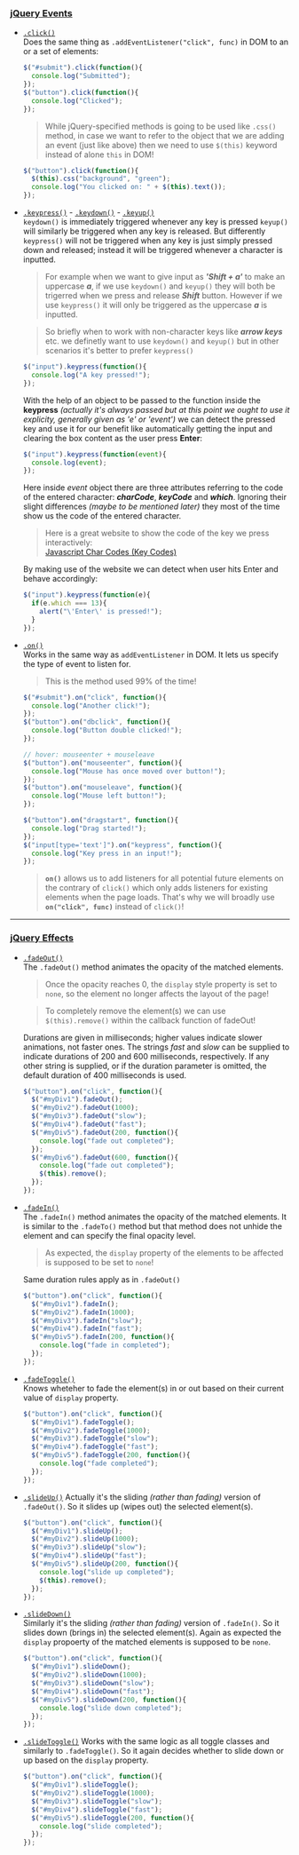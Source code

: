 ### [jQuery Events](https://api.jquery.com/category/events/)
- [`.click()`](https://api.jquery.com/click/)  
  Does the same thing as `.addEventListener("click", func)` in DOM to an or a set of elements:
  ```javascript
  $("#submit").click(function(){
    console.log("Submitted");
  });
  $("button").click(function(){
    console.log("Clicked");
  });
  ```
  > While jQuery-specified methods is going to be used like `.css()` method, in case we want to refer to the object that we are adding an event (just like above) then we need to use `$(this)` keyword instead of alone `this` in DOM!
  ```javascript
  $("button").click(function(){
    $(this).css("background", "green");
    console.log("You clicked on: " + $(this).text());
  });
  ```
- [`.keypress()`](https://api.jquery.com/keypress/) - [`.keydown()`](https://api.jquery.com/keydown/) - [`.keyup()`](https://api.jquery.com/keyup/)  
  `keydown()` is immediately triggered whenever any key is pressed `keyup()` will similarly be triggered when any key is released. But differently `keypress()` will not be triggered when any key is just simply pressed down and released; instead it will be triggered whenever a character is inputted.
  > For example when we want to give input as ***'Shift + a'*** to make an uppercase ***a***, if we use `keydown()` and `keyup()` they will both be trigerred when we press and release ***Shift*** button. However if we use `keypress()` it will only be triggered as the uppercase ***a*** is inputted.  
  
  > So briefly when to work with non-character keys like ***arrow keys*** etc. we definetly want to use `keydown()` and `keyup()` but in other scenarios it's better to prefer `keypress()`
  ```javascript
  $("input").keypress(function(){
    console.log("A key pressed!");
  });
  ```
  With the help of an object to be passed to the function inside the **keypress** *(actually it's always passed but at this point we ought to use it explicity, generally given as 'e' or 'event')* we can detect the pressed key and use it for our benefit like automatically getting the input and clearing the box content as the user press **Enter**:
  ```javascript
  $("input").keypress(function(event){
    console.log(event);
  });
  ```
  Here inside *event* object there are three attributes referring to the code of the entered character: ***charCode***, ***keyCode*** and ***which***. Ignoring their slight differences *(maybe to be mentioned later)* they most of the time show us the code of the entered character.
  > Here is a great website to show the code of the key we press interactively:  
  [Javascript Char Codes (Key Codes)](https://www.cambiaresearch.com/articles/15/javascript-char-codes-key-codes)  
  
  By making use of the website we can detect when user hits Enter and behave accordingly:
  ```javascript
  $("input").keypress(function(e){
    if(e.which === 13){
      alert("\'Enter\' is pressed!");
    }
  });
  ```
- [`.on()`](https://api.jquery.com/on/)  
  Works in the same way as `addEventListener` in DOM. It lets us specify the type of event to listen for. 
  > This is the method used 99% of the time!
  ```javascript
  $("#submit").on("click", function(){
    console.log("Another click!");
  });
  $("button").on("dbclick", function(){
    console.log("Button double clicked!");
  });

  // hover: mouseenter + mouseleave
  $("button").on("mouseenter", function(){
    console.log("Mouse has once moved over button!");
  });
  $("button").on("mouseleave", function(){
    console.log("Mouse left button!");
  });

  $("button").on("dragstart", function(){
    console.log("Drag started!");
  });
  $("input[type='text']").on("keypress", function(){
    console.log("Key press in an input!");
  });
  ```
  > **`on()`** allows us to add listeners for all potential future elements on the contrary of `click()` which only adds listeners for existing elements when the page loads. That's why we will broadly use **`on("click", func)`** instead of `click()`!
***

### [jQuery Effects](https://api.jquery.com/category/effects/)
- [`.fadeOut()`](https://api.jquery.com/fadeOut/)  
  The `.fadeOut()` method animates the opacity of the matched elements.
  
  > Once the opacity reaches 0, the `display` style property is set to `none`, so the element no longer affects the layout of the page!

  > To completely remove the element(s) we can use `$(this).remove()` within the callback function of fadeOut!

  Durations are given in milliseconds; higher values indicate slower animations, not faster ones. The strings *fast* and *slow* can be supplied to indicate durations of 200 and 600 milliseconds, respectively. If any other string is supplied, or if the duration parameter is omitted, the default duration of 400 milliseconds is used.
  ```javascript
  $("button").on("click", function(){
    $("#myDiv1").fadeOut();
    $("#myDiv2").fadeOut(1000);
    $("#myDiv3").fadeOut("slow");
    $("#myDiv4").fadeOut("fast");
    $("#myDiv5").fadeOut(200, function(){
      console.log("fade out completed");
    });
    $("#myDiv6").fadeOut(600, function(){
      console.log("fade out completed");
      $(this).remove();
    });
  });
  ```
- [`.fadeIn()`](https://api.jquery.com/fadeIn/)  
  The `.fadeIn()` method animates the opacity of the matched elements. It is similar to the `.fadeTo()` method but that method does not unhide the element and can specify the final opacity level.

  > As expected, the `display` property of the elements to be affected is supposed to be set to `none`!

  Same duration rules apply as in `.fadeOut()`
  ```javascript
  $("button").on("click", function(){
    $("#myDiv1").fadeIn();
    $("#myDiv2").fadeIn(1000);
    $("#myDiv3").fadeIn("slow");
    $("#myDiv4").fadeIn("fast");
    $("#myDiv5").fadeIn(200, function(){
      console.log("fade in completed");
    });
  });
  ```
- [`.fadeToggle()`](https://api.jquery.com/fadeToggle/)  
  Knows wheteher to fade the element(s) in or out based on their current value of `display` property.
  ```javascript
  $("button").on("click", function(){
    $("#myDiv1").fadeToggle();
    $("#myDiv2").fadeToggle(1000);
    $("#myDiv3").fadeToggle("slow");
    $("#myDiv4").fadeToggle("fast");
    $("#myDiv5").fadeToggle(200, function(){
      console.log("fade completed");
    });
  });
  ```
- [`.slideUp()`](https://api.jquery.com/slideUp/)
  Actually it's the sliding *(rather than fading)* version of `.fadeOut()`. So it slides up (wipes out) the selected element(s).
  ```javascript
  $("button").on("click", function(){
    $("#myDiv1").slideUp();
    $("#myDiv2").slideUp(1000);
    $("#myDiv3").slideUp("slow");
    $("#myDiv4").slideUp("fast");
    $("#myDiv5").slideUp(200, function(){
      console.log("slide up completed");
      $(this).remove();
    });
  });
  ```
- [`.slideDown()`](https://api.jquery.com/slideDown/)  
  Similarly it's the sliding *(rather than fading)* version of `.fadeIn()`. So it slides down (brings in) the selected element(s). Again as expected the `display` propoerty of the matched elements is supposed to be `none`.
  ```javascript
  $("button").on("click", function(){
    $("#myDiv1").slideDown();
    $("#myDiv2").slideDown(1000);
    $("#myDiv3").slideDown("slow");
    $("#myDiv4").slideDown("fast");
    $("#myDiv5").slideDown(200, function(){
      console.log("slide down completed");
    });
  });
  ```
- [`.slideToggle()`](https://api.jquery.com/slideToggle/)
  Works with the same logic as all toggle classes and similarly to `.fadeToggle()`. So it again decides whether to slide down or up based on the `display` property.
  ```javascript
  $("button").on("click", function(){
    $("#myDiv1").slideToggle();
    $("#myDiv2").slideToggle(1000);
    $("#myDiv3").slideToggle("slow");
    $("#myDiv4").slideToggle("fast");
    $("#myDiv5").slideToggle(200, function(){
      console.log("slide completed");
    });
  });
  ```